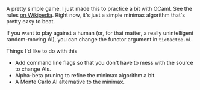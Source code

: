 
A pretty simple game. I just made this to practice a bit with OCaml.
See the rules [on
Wikipedia](https://en.wikipedia.org/wiki/Ultimate_tic-tac-toe). Right
now, it's just a simple minimax algorithm that's pretty easy to beat.

If you want to play against a human (or, for that matter, a really
unintelligent random-moving AI), you can change the functor argument
in `tictactoe.ml`.

Things I'd like to do with this
 + Add command line flags so that you don't have to mess with the
   source to change AIs.
 + Alpha-beta pruning to refine the minimax algorithm a bit.
 + A Monte Carlo AI alternative to the minimax.
